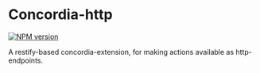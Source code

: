 # Concordia-http
[![NPM version](https://badge.fury.io/js/concordia-http.svg)](http://badge.fury.io/js/concordia-http)

A restify-based concordia-extension, for making actions available as http-endpoints.
